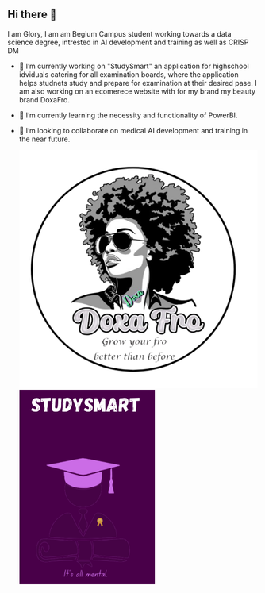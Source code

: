 ## Hi there 👋
I am Glory, I am am Begium Campus student working towards a data science degree, intrested in AI development and training as well as CRISP DM

- 🔭 I’m currently working on "StudySmart" an application for highschool idviduals catering for all examination boards, where the application helps studnets study and prepare for examination at their desired pase. I am also working on an ecomerece website with for my brand my beauty brand DoxaFro.

- 🌱 I’m currently learning the necessity and functionality of PowerBI.

- 👯 I’m looking to collaborate on medical AI development and training in the near future.

  ![image alt](https://github.com/GloryBinkatabana/GloryBinkatabana/blob/5fd3fdd06e99dbf23976dabc1998f011e1f05cdd/logobg.png)
  ![image alt](https://github.com/GloryBinkatabana/GloryBinkatabana/blob/27beb72d7dfb07d62c79392bb63e590ea451a496/studysmartbg.png)
<!--
**GloryBinkatabana/GloryBinkatabana** is a ✨ _special_ ✨ repository because its `README.md` (this file) appears on your GitHub profile.

Here are some ideas to get you started:

- 🔭 I’m currently working on ...
- 🌱 I’m currently learning ...
- 👯 I’m looking to collaborate on ...
- 🤔 I’m looking for help with ...
- 💬 Ask me about ...
- 📫 How to reach me: ...
- 😄 Pronouns: ...
- ⚡ Fun fact: ...
-->
